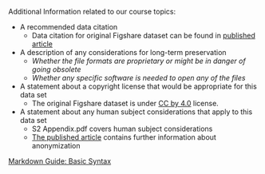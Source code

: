 Additional Information related to our course topics:    
* A recommended data citation   
  * Data citation for original Figshare dataset can be found in [published article](https://journals.plos.org/plosone/article?id=10.1371/journal.pone.0149885)
* A description of any considerations for long-term preservation
   * *Whether the file formats are proprietary or might be in danger of going obsolete*   
   * *Whether any specific software is needed to open any of the files*   
* A statement about a copyright license that would be appropriate for this data set   
  * The original Figshare dataset is under [CC by 4.0](https://creativecommons.org/licenses/by/4.0/) license.
* A statement about any human subject considerations that apply to this data set       
    * S2 Appendix.pdf covers human subject considerations
    * [The published article](https://journals.plos.org/plosone/article?id=10.1371/journal.pone.0149885) contains further information about anonymization
    
[Markdown Guide: Basic Syntax](https://www.markdownguide.org/basic-syntax)
